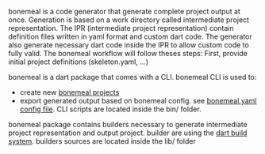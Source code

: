 bonemeal is a code generator that generate complete project output at once.
Generation is based on a work directory called intermediate project representation. The IPR (intermediate project representation) contain definition files written in yaml format and custom dart code.
The generator also generate necessary dart code inside the IPR to allow custom code to fully valid.
The bonemeal workflow will follow theses steps:
First, provide initial project definitions (skeleton.yaml, ...)

bonemeal is a dart package that comes with a CLI.
bonemeal CLI is used to:
  - create new [bonemeal projects]()
  - export generated output based on bonemeal config. see [bonemeal.yaml config file]().
CLI scripts are located inside the bin/ folder.

bonemeal package contains builders necessary to generate intermediate project representation and output project.
builder are using the [dart build system]().
builders sources are located inside the lib/ folder